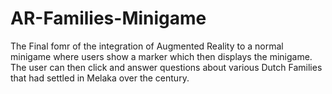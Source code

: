 # AR-Families-Minigame
The Final fomr of the integration of Augmented Reality to a normal minigame where users show a marker which then displays the minigame. The user can then click and answer questions about various Dutch Families that had settled in Melaka over the century.
